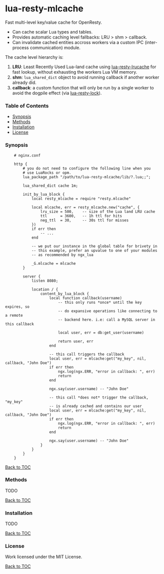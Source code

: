 # lua-resty-mlcache

Fast multi-level key/value cache for OpenResty.

- Can cache scalar Lua types and tables.
- Provides automatic caching level fallbacks: LRU > shm > callback.
- Can invalidate cached entities accross workers via a custom IPC
  (inter-process communication) module.

The cache level hierarchy is:
1. **LRU**: Least Recently Used Lua-land cache using [lua-resty-lrucache] for
   fast lookup, without exhausting the workers Lua VM memory.
2. **shm**: `lua_shared_dict` object to avoid running callback if another
   worker already did.
3. **callback**: a custom function that will only be run by a single worker
   to avoid the dogpile effect (via [lua-resty-lock]).

### Table of Contents

- [Synopsis](#synopsis)
- [Methods](#methods)
- [Installation](#installation)
- [License](#license)

### Synopsis

```
    # nginx.conf

    http {
        # you do not need to configure the following line when you
        # use LuaRocks or opm.
        lua_package_path "/path/to/lua-resty-mlcache/lib/?.lua;;";

        lua_shared_dict cache 1m;

        init_by_lua_block {
            local resty_mlcache = require "resty.mlcache"

            local mlcache, err = resty_mlcache.new("cache", {
                lru_size = 500,    -- size of the Lua land LRU cache
                ttl      = 3600,   -- 1h ttl for hits
                neg_ttl  = 30,     -- 30s ttl for misses
            })
            if err then
                -- ...
            end

            -- we put our instance in the global table for brivety in
            -- this example, prefer an upvalue to one of your modules
            -- as recommended by ngx_lua

            _G.mlcache = mlcache
        }

        server {
            listen 8080;

            location / {
                content_by_lua_block {
                    local function callback(username)
                        -- this only runs *once* until the key expires, so
                        -- do expansive operations like connecting to a remote
                        -- backend here. i.e: call a MySQL server in this callback

                        local user, err = db:get_user(username)

                        return user, err
                    end

                    -- this call triggers the callback
                    local user, err = mlcache:get("my_key", nil, callback, "John Doe")
                    if err then
                        ngx.log(ngx.ERR, "error in callback: ", err)
                        return
                    end

                    ngx.say(user.username) -- "John Doe"

                    -- this call *does not* trigger the callback, "my_key"
                    -- is already cached and contains our user
                    local user, err = mlcache:get("my_key", nil, callback, "John Doe")
                    if err then
                        ngx.log(ngx.ERR, "error in callback: ", err)
                        return
                    end

                    ngx.say(user.username) -- "John Doe"
                }
            }
        }
    }
```

[Back to TOC](#table-of-contents)

### Methods

TODO

[Back to TOC](#table-of-contents)

### Installation

TODO

[Back to TOC](#table-of-contents)

### License

Work licensed under the MIT License.

[Back to TOC](#table-of-contents)


[lua-resty-lock]: https://github.com/openresty/lua-resty-lock
[lua-resty-lrucache]: https://github.com/openresty/lua-resty-lrucache
